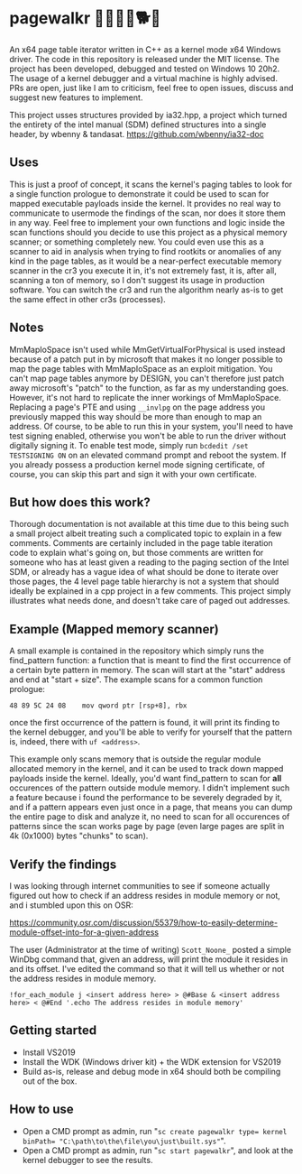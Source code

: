 # pagewalkr 🚶‍♀️🚶‍♂️🐕🐩
An x64 page table iterator written in C++ as a kernel mode x64 Windows driver. The code in this repository is released under the MIT license. The project has been developed, debugged and tested on Windows 10 20h2. The usage of a kernel debugger and a virtual machine is highly advised. PRs are open, just like I am to criticism, feel free to open issues, discuss and suggest new features to implement.

This project usses structures provided by ia32.hpp, a project which turned the entirety of the intel manual (SDM) defined structures into a single header, by wbenny & tandasat. https://github.com/wbenny/ia32-doc

## Uses
This is just a proof of concept, it scans the kernel's paging tables to look for a single function prologue to demonstrate it could be used to scan for mapped executable payloads inside the kernel. It provides no real way to communicate to usermode the findings of the scan, nor does it store them in any way. Feel free to implement your own functions and logic inside the scan functions should you decide to use this project as a physical memory scanner; or something completely new. You could even use this as a scanner to aid in analysis when trying to find rootkits or anomalies of any kind in the page tables, as it would be a near-perfect executable memory scanner in the cr3 you execute it in, it's not extremely fast, it is, after all, scanning a ton of memory, so I don't suggest its usage in production software. You can switch the cr3 and run the algorithm nearly as-is to get the same effect in other cr3s (processes).

## Notes
MmMapIoSpace isn't used while MmGetVirtualForPhysical is used instead because of a patch put in by microsoft that makes it no longer possible to map the page tables with MmMapIoSpace as an exploit mitigation. You can't map page tables anymore by DESIGN, you can't therefore just patch away microsoft's "patch" to the function, as far as my understanding goes. However, it's not hard to replicate the inner workings of MmMapIoSpace. Replacing a page's PTE and using ``__invlpg`` on the page address you previously mapped this way should be more than enough to map an address. Of course, to be able to run this in your system, you'll need to have test signing enabled, otherwise you won't be able to run the driver without digitally signing it. To enable test mode, simply run ``bcdedit /set TESTSIGNING ON`` on an elevated command prompt and reboot the system. If you already possess a production kernel mode signing certificate, of course, you can skip this part and sign it with your own certificate.

## But how does this work?
Thorough documentation is not available at this time due to this being such a small project albeit treating such a complicated topic to explain in a few comments. Comments are certainly included in the page table iteration code to explain what's going on, but those comments are written for someone who has at least given a reading to the paging section of the Intel SDM, or already has a vague idea of what should be done to iterate over those pages, the 4 level page table hierarchy is not a system that should ideally be explained in a cpp project in a few comments. This project simply illustrates what needs done, and doesn't take care of paged out addresses.

## Example (Mapped memory scanner)
A small example is contained in the repository which simply runs the find_pattern function: a function that is meant to find the first occurrence of a certain byte pattern in memory. The scan will start at the "start" address and end at "start + size". The example scans for a common function prologue:

``48 89 5C 24 08    mov qword ptr [rsp+8], rbx``

once the first occurrence of the pattern is found, it will print its finding to the kernel debugger, and you'll be able to verify for yourself that the pattern is, indeed, there with ``uf <address>``.

This example only scans memory that is outside the regular module allocated memory in the kernel, and it can be used to track down mapped payloads inside the kernel. Ideally, you'd want find_pattern to scan for **all** occurences of the pattern outside module memory. I didn't implement such a feature because i found the performance to be severely degraded by it, and if a pattern appears even just once in a page, that means you can dump the entire page to disk and analyze it, no need to scan for all occurences of patterns since the scan works page by page (even large pages are split in 4k (0x1000) bytes "chunks" to scan).

## Verify the findings
I was looking through internet communities to see if someone actually figured out how to check if an address resides in module memory or not, and i stumbled upon this on OSR:

https://community.osr.com/discussion/55379/how-to-easily-determine-module-offset-into-for-a-given-address

The user (Administrator at the time of writing) ``Scott_Noone_`` posted a simple WinDbg command that, given an address, will print the module it resides in and its offset. I've edited the command so that it will tell us whether or not the address resides in module memory.

``!for_each_module j <insert address here> > @#Base & <insert address here> < @#End '.echo The address resides in module memory'``

## Getting started
- Install VS2019
- Install the WDK (Windows driver kit) + the WDK extension for VS2019
- Build as-is, release and debug mode in x64 should both be compiling out of the box.

## How to use
- Open a CMD prompt as admin, run "``sc create pagewalkr type= kernel binPath= "C:\path\to\the\file\you\just\built.sys"``".
- Open a CMD prompt as admin, run "``sc start pagewalkr``", and look at the kernel debugger to see the results.
